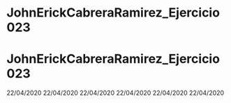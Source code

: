 # JohnErickCabreraRamirez_Ejercicio023
# JohnErickCabreraRamirez_Ejercicio023
22/04/2020
22/04/2020
22/04/2020
22/04/2020
22/04/2020
22/04/2020
